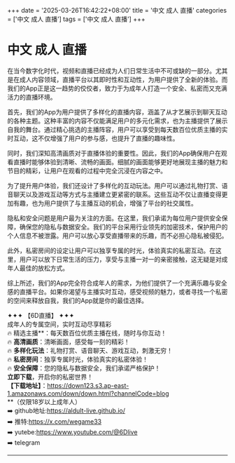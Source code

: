 +++
date = '2025-03-26T16:42:22+08:00'
title = '中文 成人 直播'
categories = ['中文 成人 直播']
tags = ['中文 成人 直播']
+++

# 中文 成人 直播

在当今数字化时代，视频和直播已经成为人们日常生活中不可或缺的一部分。尤其是在成人内容领域，直播平台以其即时性和互动性，为用户提供了全新的体验。而我们的App正是这一趋势的佼佼者，致力于为成年人打造一个安全、私密而又充满活力的直播环境。

首先，我们的App为用户提供了多样化的直播内容，涵盖了从才艺展示到聊天互动的各种主题。这种丰富的内容不仅能满足用户的多元化需求，也为主播提供了展示自我的舞台。通过精心挑选的主播阵容，用户可以享受到每天数百位优质主播的实时互动，这不仅增强了用户的参与感，也提升了直播的趣味性。

同时，我们深知高清画质对于直播体验的重要性。因此，我们的App确保用户在观看直播时能够体验到清晰、流畅的画面。细腻的画面能够更好地展现主播的魅力和节目的精彩，让用户在观看的过程中完全沉浸在内容之中。

为了提升用户体验，我们还设计了多样化的互动玩法。用户可以通过礼物打赏、语音聊天以及游戏互动等方式与主播建立更紧密的联系。这些互动不仅让直播变得更加有趣，也为用户提供了与主播互动的机会，增强了平台的社交属性。

隐私和安全问题是用户最为关注的方面。在这里，我们承诺为每位用户提供安全保障，确保您的隐私与数据安全。我们的平台采用行业领先的加密技术，保护用户的个人信息不被泄露。用户可以放心享受直播带来的乐趣，而不必担心隐私被侵犯。

此外，私密房间的设定让用户可以独享专属的时光，体验真实的私密互动。在这里，用户可以放下日常生活的压力，享受与主播一对一的亲密接触，这无疑是对成年人最佳的放松方式。

综上所述，我们的App完全符合成年人的需求，为他们提供了一个充满乐趣与安全感的直播平台。如果你渴望与主播实时互动，感受视频的魅力，或者寻找一个私密的空间来释放自我，我们的App就是你的最佳选择。

✦✦✦ 【6D直播】 ✦✦✦  
成年人的专属空间，实时互动尽享精彩  
🔥 精选主播**：每天数百位优质主播在线，随时与你互动！  
🔥 **高清画质**：清晰画面，感受每一刻的精彩！  
🔥 **多样化玩法**：礼物打赏、语音聊天、游戏互动，刺激无穷！  
🔥 **私密房间**：独享专属时光，体验真实的私密体验！  
🔥 **安全保障**：您的隐私与数据安全，我们承诺严格保护！  
**立即下载**，开启你的私密世界！  
**【下载地址】**：https://down123.s3.ap-east-1.amazonaws.com/down/down.html?channelCode=blog  
**（仅限18岁以上成年人）  
➡️ github地址:https://aldult-live.github.io/  
➡️ 推特:https://x.com/wegame33  
➡️ yutebe:https://www.youtube.com/@6Dlive  
➡️ telegram   


---
